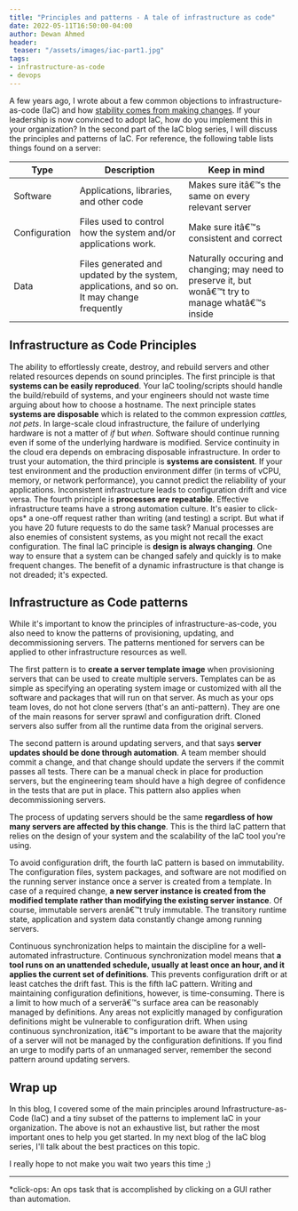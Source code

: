 ```yaml
---
title: "Principles and patterns - A tale of infrastructure as code"
date: 2022-05-11T16:50:00-04:00
author: Dewan Ahmed
header:
 teaser: "/assets/images/iac-part1.jpg"
tags:
- infrastructure-as-code
- devops
---
```



A few years ago, I wrote about a few common objections to infrastructure-as-code (IaC) and how [stability comes from making changes](https://www.dewanahmed.com/stability-from-iac/). If your leadership is now convinced to adopt IaC, how do you implement this in your organization? In the second part of the IaC blog series, I will discuss the principles and patterns of IaC.
For reference, the following table lists things found on a server:
 
| Type  | Description  | Keep in mind  |
|---|---|---|
| Software  | Applications, libraries, and other code  | Makes sure itâ€™s the same on every relevant server  |
| Configuration  | Files used to control how the system and/or applications work.  | Make sure itâ€™s consistent and correct  |
| Data  | Files generated and updated by the system, applications, and so on. It may change frequently  | Naturally occuring and changing; may need to preserve it, but wonâ€™t try to manage whatâ€™s inside  |
 
 
## Infrastructure as Code Principles
The ability to effortlessly create, destroy, and rebuild servers and other related resources depends on sound principles.
The first principle is that **systems can be easily reproduced**. Your IaC tooling/scripts should handle the build/rebuild of systems, and your engineers should not waste time arguing about how to choose a hostname.
The next principle states **systems are disposable** which is related to the common expression *cattles, not pets*. In large-scale cloud infrastructure, the failure of underlying hardware is not a matter of *if* but *when*. Software should continue running even if some of the underlying hardware is modified. Service continuity in the cloud era depends on embracing disposable infrastructure.
In order to trust your automation, the third principle is **systems are consistent**. If your test environment and the production environment differ (in terms of vCPU, memory, or network performance), you cannot predict the reliability of your applications. Inconsistent infrastructure leads to configuration drift and vice versa. 
The fourth principle is **processes are repeatable**. Effective infrastructure teams have a strong automation culture. It's easier to click-ops* a one-off request rather than writing (and testing) a script. But what if you have 20 future requests to do the same task? Manual processes are also enemies of consistent systems, as you might not recall the exact configuration.
The final IaC principle is **design is always changing**. One way to ensure that a system can be changed safely and quickly is to make frequent changes. The benefit of a dynamic infrastructure is that change is not dreaded; it's expected.
## Infrastructure as Code patterns
While it's important to know the principles of infrastructure-as-code, you also need to know the patterns of provisioning, updating, and decommissioning servers. The patterns mentioned for servers can be applied to other infrastructure resources as well.
 
The first pattern is to **create a server template image** when provisioning servers that can be used to create multiple servers. Templates can be as simple as specifying an operating system image or customized with all the software and packages that will run on that server. As much as your ops team loves, do not hot clone servers (that's an anti-pattern). They are one of the main reasons for server sprawl and configuration drift. Cloned servers also suffer from all the runtime data from the original servers.
 
The second pattern is around updating servers, and that says **server updates should be done through automation**. A team member should commit a change, and that change should update the servers if the commit passes all tests. There can be a manual check in place for production servers, but the engineering team should have a high degree of confidence in the tests that are put in place. This pattern also applies when decommissioning servers.
 
The process of updating servers should be the same **regardless of how many servers are affected by this change**. This is the third IaC pattern that relies on the design of your system and the scalability of the IaC tool you're using.
 
To avoid configuration drift, the fourth IaC pattern is based on immutability. The configuration files, system packages, and software are not modified on the running server instance once a server is created from a template. In case of a required change, **a new server instance is created from the modified template rather than modifying the existing server instance**. Of course, immutable servers arenâ€™t truly immutable. The transitory runtime state, application and system data constantly change among running servers.
 
Continuous synchronization helps to maintain the discipline for a well-automated
infrastructure. Continuous synchronization model means that **a tool runs on an unattended schedule, usually at least once an hour, and it applies the current set of definitions**. This prevents configuration drift or at least catches the drift fast. This is the fifth IaC pattern. Writing and maintaining configuration definitions, however, is time-consuming. There is a limit to how much of a serverâ€™s surface area can be reasonably managed by definitions. Any areas not explicitly managed by configuration definitions might be vulnerable to configuration drift. When using continuous synchronization, itâ€™s important to be aware that the majority of a server will not be managed by the configuration definitions. If you find an urge to modify parts of an unmanaged server, remember the second pattern around updating servers.
 
## Wrap up
 
In this blog, I covered some of the main principles around Infrastructure-as-Code (IaC) and a tiny subset of the patterns to implement IaC in your organization. The above is not an exhaustive list, but rather the most important ones to help you get started. In my next blog of the IaC blog series, I'll talk about the best practices on this topic.
 
I really hope to not make you wait two years this time ;)
 
 
---
 

*click-ops: An ops task that is accomplished by clicking on a GUI rather than automation.
